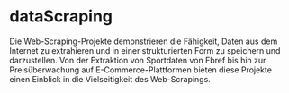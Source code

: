 # dataScraping

Die Web-Scraping-Projekte demonstrieren die Fähigkeit, Daten aus dem Internet zu extrahieren und in einer strukturierten Form zu speichern und darzustellen. Von der Extraktion von Sportdaten von Fbref bis hin zur Preisüberwachung auf E-Commerce-Plattformen bieten diese Projekte einen Einblick in die Vielseitigkeit des Web-Scrapings.
